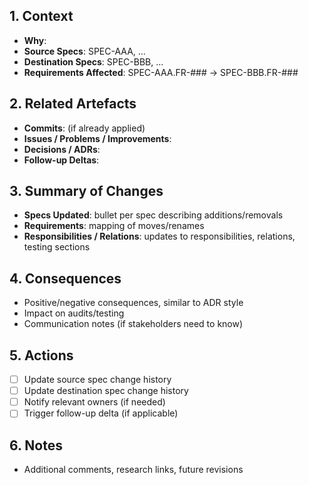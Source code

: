 ## 1. Context
- **Why**: <reason for the change>
- **Source Specs**: SPEC-AAA, ...
- **Destination Specs**: SPEC-BBB, ...
- **Requirements Affected**: SPEC-AAA.FR-### → SPEC-BBB.FR-###

## 2. Related Artefacts
- **Commits**: (if already applied)
- **Issues / Problems / Improvements**: <list IDs>
- **Decisions / ADRs**: <references>
- **Follow-up Deltas**: <ID if code change needed>

## 3. Summary of Changes
- **Specs Updated**: bullet per spec describing additions/removals
- **Requirements**: mapping of moves/renames
- **Responsibilities / Relations**: updates to responsibilities, relations, testing sections

## 4. Consequences
- Positive/negative consequences, similar to ADR style
- Impact on audits/testing
- Communication notes (if stakeholders need to know)

## 5. Actions
- [ ] Update source spec change history
- [ ] Update destination spec change history
- [ ] Notify relevant owners (if needed)
- [ ] Trigger follow-up delta (if applicable)

## 6. Notes
- Additional comments, research links, future revisions
